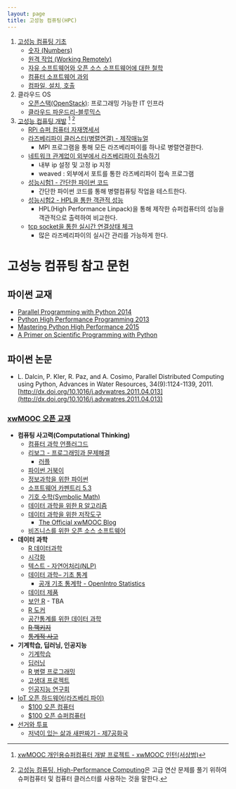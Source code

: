 ```yaml
---
layout: page
title: 고성능 컴퓨팅(HPC)
---
```



1. [고성능 컴퓨팅 기초](hpc-basic.html)
    - [숫자 (Numbers)](basic-numbers.html)
    - [원격 작업 (Working Remotely)](basic-ssh.html)
    - [자유 소프트웨어와 오픈 소스 소프트웨어에 대한 철학](http://statkclee.github.io/open-source-for-business/ch01-philosophy.html)
    - [컴퓨터 소프트웨어 과외](http://statkclee.github.io/open-source-for-business/ch02-tutorial-on-computer-software.html)
    - [컴파일, 설치, 호출](compile-install-call.html)
1. 클라우드 OS 
    - [오픈스택(OpenStack)](openstack.html): 프로그래밍 가능한 IT 인프라
    - [클라우드 파운드리-블루믹스](bluemix.html)    
1. [고성능 컴퓨팅 개발](rpi-super-computer.html) [^xwMOOC-intern] [^1] 
    - [RPi 슈퍼 컴퓨터 자재명세서](rpi-super-bom.html)
    - [라즈베리파이 클러스터(병렬연결) - 제작매뉴얼](rpi-manual.html)
        + MPI 프로그램을 통해 모든 라즈베리파이를 하나로 병렬연결한다.
    - [네트워크 관계없이 외부에서 라즈베리파이 접속하기](rpi-network.html)
        + 내부 ip 설정 및 고정 ip 지정
        + weaved : 외부에서 포트를 통한 라즈베리파이 접속 프로그램
    - [성능시험1 - 간단한 파이썬 코드](rpi-benchmark-simple.html)
        + 간단한 파이썬 코드를 통해 병렬컴퓨팅 작업을 테스트한다.
    - [성능시험2 - HPL을 통한 객관적 성능](rpi-benchmark-hpl.html)
        + HPL(High Performance Linpack)을 통해 제작한 슈퍼컴퓨터의 성능을 객관적으로 출력하여 비교한다.
    - [tcp socket을 통한 실시간 연결상태 체크](rpi-monitoring.html)
        + 많은 라즈베리파이의 실시간 관리를 가능하게 한다.


# 고성능 컴퓨팅 참고 문헌

## 파이썬 교재
- [Parallel Programming with Python 2014](http://www.amazon.com/Parallel-Programming-Python-Jan-Palach/dp/1783288396)
- [Python High Performance Programming 2013](http://www.amazon.com/Python-Performance-Programming-Gabriele-Lanaro/dp/1783288450)
- [Mastering Python High Performance 2015](http://www.amazon.com/Mastering-Python-Performance-Fernando-Doglio/dp/1783989300)
- [A Primer on Scientiﬁc Programming with Python](http://www.springer.com/us/book/9783642302930)

## 파이썬 논문
- L. Dalcin, P. Kler, R. Paz, and A. Cosimo, Parallel Distributed Computing using Python, Advances in Water Resources, 34(9):1124-1139, 2011. [http://dx.doi.org/10.1016/j.advwatres.2011.04.013](http://dx.doi.org/10.1016/j.advwatres.2011.04.013)

### [xwMOOC 오픈 교재](https://statkclee.github.io/xwMOOC/)

- **컴퓨팅 사고력(Computational Thinking)**
    - [컴퓨터 과학 언플러그드](http://statkclee.github.io/unplugged)  
    - [리보그 - 프로그래밍과 문제해결](https://statkclee.github.io/code-perspectives/)  
         - [러플](http://statkclee.github.io/rur-ple/)  
    - [파이썬 거북이](http://swcarpentry.github.io/python-novice-turtles/index-kr.html)  
    - [정보과학을 위한 파이썬](https://statkclee.github.io/pythonlearn-kr/)  
    - [소프트웨어 카펜트리 5.3](http://statkclee.github.io/swcarpentry-version-5-3-new/)
    - [기호 수학(Symbolic Math)](https://statkclee.github.io/symbolic-math/)
    - [데이터 과학을 위한 R 알고리즘](https://statkclee.github.io/r-algorithm/)
    - [데이터 과학을 위한 저작도구](https://statkclee.github.io/ds-authoring/)
        - [The Official xwMOOC Blog](https://xwmooc.netlify.com/)
    - [비즈니스를 위한 오픈 소스 소프트웨어](http://statkclee.github.io/open-source-for-business/)
- **데이터 과학**
    - [R 데이터과학](https://statkclee.github.io/data-science/)
    - [시각화](https://statkclee.github.io/viz/)
    - [텍스트 - 자연어처리(NLP)](https://statkclee.github.io/text/)
    - [데이터 과학– 기초 통계](https://statkclee.github.io/statistics/)    
        - [공개 기초 통계학 - OpenIntro Statistics](https://statkclee.github.io/openIntro-statistics-bookdown/)
    - [데이터 제품](https://statkclee.github.io/data-product/)
    - [보안 R](https://statkclee.github.io/security/) - TBA
    - [R 도커](http://statkclee.github.io/r-docker/)
    - [공간통계를 위한 데이터 과학](https://statkclee.github.io/spatial/)
    - [~~R 팩키지~~](http://r-pkgs.xwmooc.org/)
    - [~~통계적 사고~~](http://think-stat.xwmooc.org/)
- **기계학습, 딥러닝, 인공지능**
    - [기계학습](http://statkclee.github.io/ml)
    - [딥러닝](http://statkclee.github.io/deep-learning)
    - [R 병렬 프로그래밍](http://statkclee.github.io/parallel-r/)
    - [고생대 프로젝트](http://statkclee.github.io/trilobite)
    - [인공지능 연구회](https://statkclee.github.io/ai-lab/)
- [IoT 오픈 하드웨어(라즈베리 파이)](http://statkclee.github.io/raspberry-pi)
    - [$100 오픈 컴퓨터](https://statkclee.github.io/one-page/)   
    - [$100 오픈 슈퍼컴퓨터](https://statkclee.github.io/hpc/)
- [선거와 투표](http://statkclee.github.io/politics)
    - [저녁이 있는 삶과 새판짜기 - 제7공화국](https://statkclee.github.io/hq/)



[^xwMOOC-intern]: [xwMOOC 개인용슈퍼컴퓨터 개발 프로젝트 - xwMOOC 인턴(서상범)](http://www.landmarkonme.com/)
[^1]: [고성능 컴퓨팅, High-Performance Computing](https://ko.wikipedia.org/wiki/고성능_컴퓨팅)은 고급 연산 문제를 풀기 위하여 슈퍼컴퓨터 및 컴퓨터 클러스터를 사용하는 것을 말한다.

